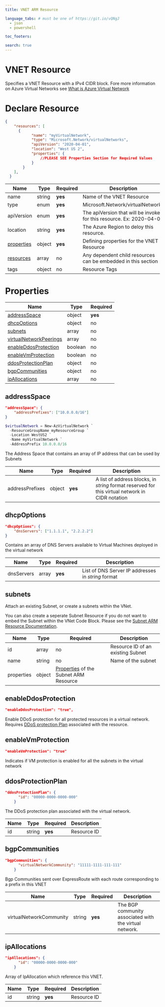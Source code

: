 ```yaml
---
title: VNET ARM Resource

language_tabs: # must be one of https://git.io/vQNgJ
  - json
  - powershell

toc_footers:

search: true
---
```


# VNET Resource

Specifies a VNET Resource with a IPv4 CIDR block.  Fore more information on Azure Virtual Networks see [What is Azure Virtual Network](https://docs.microsoft.com/en-us/azure/virtual-network/virtual-networks-overview)

# Declare Resource

```json
{
    "resources": [  
      {
            "name": "myVirtualNetwork",
            "type": "Microsoft.Network/virtualNetworks",
            "apiVersion": "2020-04-01",
            "location": "West US 2",
            "properties": { 
                //PLEASE SEE Properties Section for Required Values
            }
        }
    ],
  }
```


Name | Type | Required | Description
--------- | ------- |  ------- | -----------
name | string | **yes** | Name of the VNET Resource
type | enum | **yes** | Microsoft.Network/virtualNetworks
apiVersion | enum | **yes** | The apiVersion that will be invoked for this resource.  Ex: 2020-04-01
location | string | **yes** | The Azure Region to deloy this resource. 
[properties](#properties) | object | **yes** | Defining properties for the VNET Resource
[resources](https://docs.microsoft.com/en-us/azure/azure-resource-manager/templates/child-resource-name-type) | array | no | Any dependent child resources can be embedded in this section
tags | object | no | Resource Tags

# Properties

Name | Type | Required 
---- | ----- | ----  
[addressSpace](#addressSpace) | object | **yes** 
[dhcpOptions](#dhcpOptions) | object | no 
[subnets](#subnets) | array | no 
[virtualNetworkPeerings](#virtualNetworkPeerings) | array | no 
[enableDdosProtection](#enableDdosProtection) | boolean | no 
[enableVmProtection](#enableVmProtection) | boolean | no
[ddosProtectionPlan](#ddosProtectionPlan) | object | no
[bgpCommunities](#bgpCommunities) | object | no
[ipAllocations](#ipAllocations) | array | no

## addressSpace

```json
"addressSpace": {
    "addressPrefixes": ["10.0.0.0/16"]
}
```

```powershell
$virtualNetwork = New-AzVirtualNetwork `
  -ResourceGroupName myResourceGroup `
  -Location WestUS2 `
  -Name myVirtualNetwork `
  -AddressPrefix 10.0.0.0/16
```

The Address Space that contains an array of IP address that can be used by Subnets 

Name | Type | Required | Description
---- | ----- | ---- | ----
addressPrefixes | object | **yes** | A list of address blocks, in *string* format reserved for this virtual network in CIDR notation

## dhcpOptions

```json
"dhcpOptions": {
    "dnsServers": ["1.1.1.1", "2.2.2.2"]
}
```

Contains an array of DNS Servers available to Virtual Machines deployed in the virtual network 

Name | Type | Required | Description
---- | ----- | ---- | ----
dnsServers | array | **yes** | List of DNS Server IP addresses in *string* format

## subnets

Attach an existing Subnet, or create a subnets within the VNet.

<aside class="notice">
You can also create a seperate Subnet Resource if you do not want to embed the Subnet within the VNet Code Block.  Please see the <a href="http://51.143.17.183:4567/subnet.html">Subnet ARM Resource Documentation<a>.

Name | Type | Required | Description
---- | ----- | ---- | ----
id | array | no | Resource ID of an existing Subnet
name | string | no | Name of the subnet
properties | object | [Properties](http://51.143.17.183:4567/subnet.html#properties) of the Subnet ARM Resource

## enableDdosProtection

```json
"enableDdosProtection": "true",
```

Enable DDoS protection for all protected resources in a virtual network.  Requires [DDoS protection Plan](https://docs.microsoft.com/en-us/azure/virtual-network/ddos-protection-overview) associated with the resource. 

## enableVmProtection

```json
"enableVmProtection": "true"
```

Indicates if VM protection is enabled for all the subnets in the virtual network

## ddosProtectionPlan

```json
"ddosProtectionPlan": {
      "id": "00000-0000-0000-000"
    }
```

The DDoS protection plan associated with the virtual network.

Name | Type | Required | Description
---- | ----- | ---- | ----
id | string | **yes** | Resource ID

## bgpCommunities

```json
"bgpCommunities": {
      "virtualNetworkCommunity": "11111-1111-111-111"
    }
```

Bgp Communities sent over ExpressRoute with each route corresponding to a prefix in this VNET

Name | Type | Required | Description
---- | ----- | ---- | ----
virtualNetworkCommunity | string | **yes** | The BGP community associated with the virtual network.

## ipAllocations

```json
"ipAllocations": {
      "id": "00000-0000-0000-000"
    }
```

Array of IpAllocation which reference this VNET.

Name | Type | Required | Description
---- | ----- | ---- | ----
id | string | **yes** | Resource ID
